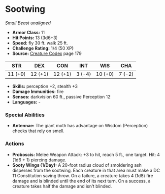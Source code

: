 # Sootwing

*Small* *Beast* *unaligned*

- **Armor Class:** 11
- **Hit Points:** 13 (3d6+3)
- **Speed:** fly 30 ft. walk 25 ft.
- **Challenge Rating:** 1/4 (50 XP)
- **Source:** [Creature Codex](https://koboldpress.com/kpstore/product/creature-codex-for-5th-edition-dnd) page 179

| STR | DEX | CON | INT | WIS | CHA |
| --- | --- | --- | --- | --- | --- |
| 11 (+0) | 12 (+1) | 12 (+1) | 3 (-4) | 10 (+0) | 7 (-2) |

- **Skills:** perception +2, stealth +3
- **Damage Immunities:** fire
- **Senses:** darkvision 60 ft., passive Perception 12
- **Languages:** -

### Special Abilities

- **Antennae:** The giant moth has advantage on Wisdom (Perception) checks that rely on smell.

### Actions

- **Proboscis:** Melee Weapon Attack: +3 to hit, reach 5 ft., one target. Hit: 4 (1d6 + 1) piercing damage.
- **Sooty Wings (1/Day):** A 20-foot radius cloud of smoldering ash disperses from the sootwing. Each creature in that area must make a DC 11 Constitution saving throw. On a failure, a creature takes 4 (1d8) fire damage and is blinded until the end of its next turn. On a success, a creature takes half the damage and isn't blinded.


